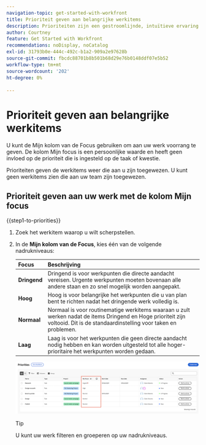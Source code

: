 ```yaml
---
navigation-topic: get-started-with-workfront
title: Prioriteit geven aan belangrijke werkitems
description: Prioriteiten zijn een gestroomlijnde, intuïtieve ervaring die is afgestemd op taakeigenaars.
author: Courtney
feature: Get Started with Workfront
recommendations: noDisplay, noCatalog
exl-id: 31793b0e-444c-492c-b1a2-909a2e97628b
source-git-commit: fbcdc88701b8b501b68d29e76b0148ddf07e5b52
workflow-type: tm+mt
source-wordcount: '202'
ht-degree: 0%

---
```


# Prioriteit geven aan belangrijke werkitems

U kunt de Mijn kolom van de Focus gebruiken om aan uw werk voorrang te geven. De kolom Mijn focus is een persoonlijke waarde en heeft geen invloed op de prioriteit die is ingesteld op de taak of kwestie.

Prioriteiten geven de werkitems weer die aan u zijn toegewezen. U kunt geen werkitems zien die aan uw team zijn toegewezen.

## Prioriteit geven aan uw werk met de kolom Mijn focus

{{step1-to-priorities}}

1. Zoek het werkitem waarop u wilt scherpstellen.
1. In de **Mijn kolom van de Focus**, kies één van de volgende nadrukniveaus:

   | Focus | Beschrijving |
   |-----------|-------------|
   | **Dringend** | Dringend is voor werkpunten die directe aandacht vereisen. Urgente werkpunten moeten bovenaan alle andere staan en zo snel mogelijk worden aangepakt. |
   | **Hoog** | Hoog is voor belangrijke het werkpunten die u van plan bent te richten nadat het dringende werk volledig is. |
   | **Normaal** | Normaal is voor routinematige werkitems waaraan u zult werken nadat de items Dringend en Hoge prioriteit zijn voltooid. Dit is de standaardinstelling voor taken en problemen. |
   | **Laag** | Laag is voor het werkpunten die geen directe aandacht nodig hebben en kan worden uitgesteld tot alle hoger-prioritaire het werkpunten worden gedaan. |

   ![&#x200B; Mijn Focus &#x200B;](assets/my-focus-new.png)

   >[!TIP]
   >
   >U kunt uw werk filteren en groeperen op uw nadrukniveaus.
